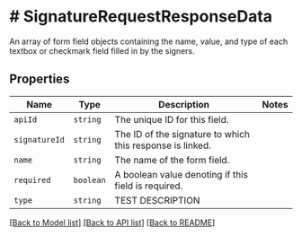 # # SignatureRequestResponseData

An array of form field objects containing the name, value, and type of each textbox or checkmark field filled in by the signers.

## Properties

Name | Type | Description | Notes
------------ | ------------- | ------------- | -------------
| `apiId` | ```string``` |  The unique ID for this field.  |  |
| `signatureId` | ```string``` |  The ID of the signature to which this response is linked.  |  |
| `name` | ```string``` |  The name of the form field.  |  |
| `required` | ```boolean``` |  A boolean value denoting if this field is required.  |  |
| `type` | ```string``` |  TEST DESCRIPTION  |  |

[[Back to Model list]](../../README.md#models) [[Back to API list]](../../README.md#endpoints) [[Back to README]](../../README.md)
